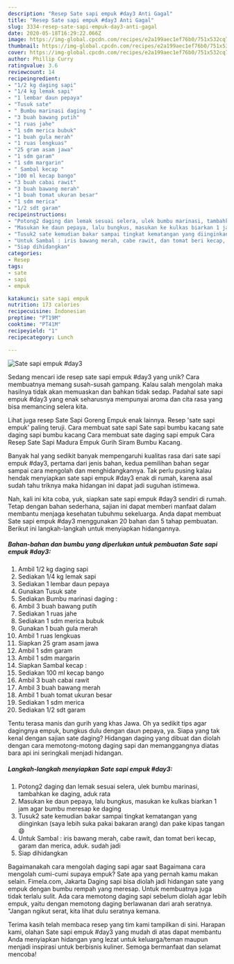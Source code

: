 ```yaml
---
description: "Resep Sate sapi empuk #day3 Anti Gagal"
title: "Resep Sate sapi empuk #day3 Anti Gagal"
slug: 3334-resep-sate-sapi-empuk-day3-anti-gagal
date: 2020-05-18T16:29:22.066Z
image: https://img-global.cpcdn.com/recipes/e2a199aec1ef76b0/751x532cq70/sate-sapi-empuk-day3-foto-resep-utama.jpg
thumbnail: https://img-global.cpcdn.com/recipes/e2a199aec1ef76b0/751x532cq70/sate-sapi-empuk-day3-foto-resep-utama.jpg
cover: https://img-global.cpcdn.com/recipes/e2a199aec1ef76b0/751x532cq70/sate-sapi-empuk-day3-foto-resep-utama.jpg
author: Phillip Curry
ratingvalue: 3.6
reviewcount: 14
recipeingredient:
- "1/2 kg daging sapi"
- "1/4 kg lemak sapi"
- "1 lembar daun pepaya"
- "Tusuk sate"
- " Bumbu marinasi daging "
- "3 buah bawang putih"
- "1 ruas jahe"
- "1 sdm merica bubuk"
- "1 buah gula merah"
- "1 ruas lengkuas"
- "25 gram asam jawa"
- "1 sdm garam"
- "1 sdm margarin"
- " Sambal kecap "
- "100 ml kecap bango"
- "3 buah cabai rawit"
- "3 buah bawang merah"
- "1 buah tomat ukuran besar"
- "1 sdm merica"
- "1/2 sdt garam"
recipeinstructions:
- "Potong2 daging dan lemak sesuai selera, ulek bumbu marinasi, tambahkan ke daging, aduk rata"
- "Masukan ke daun pepaya, lalu bungkus, masukan ke kulkas biarkan 1 jam agar bumbu meresap ke daging"
- "Tusuk2 sate kemudian bakar sampai tingkat kematangan yang diinginkan (saya lebih suka pakai bakaran arang) dan pake kipas tangan😄"
- "Untuk Sambal : iris bawang merah, cabe rawit, dan tomat beri kecap, garam dan merica, aduk. sudah jadi"
- "Siap dihidangkan"
categories:
- Resep
tags:
- sate
- sapi
- empuk

katakunci: sate sapi empuk 
nutrition: 173 calories
recipecuisine: Indonesian
preptime: "PT19M"
cooktime: "PT41M"
recipeyield: "1"
recipecategory: Lunch

---
```



![Sate sapi empuk #day3](https://img-global.cpcdn.com/recipes/e2a199aec1ef76b0/751x532cq70/sate-sapi-empuk-day3-foto-resep-utama.jpg)

Sedang mencari ide resep sate sapi empuk #day3 yang unik? Cara membuatnya memang susah-susah gampang. Kalau salah mengolah maka hasilnya tidak akan memuaskan dan bahkan tidak sedap. Padahal sate sapi empuk #day3 yang enak seharusnya mempunyai aroma dan cita rasa yang bisa memancing selera kita.

Lihat juga resep Sate Sapi Goreng Empuk enak lainnya. Resep &#39;sate sapi empuk&#39; paling teruji. Cara membuat sate sapi Sate sapi bumbu kacang sate daging sapi bumbu kacang Cara membuat sate daging sapi empuk Cara Resep Sate Sapi Madura Empuk Gurih Siram Bumbu Kacang.

Banyak hal yang sedikit banyak mempengaruhi kualitas rasa dari sate sapi empuk #day3, pertama dari jenis bahan, kedua pemilihan bahan segar sampai cara mengolah dan menghidangkannya. Tak perlu pusing kalau hendak menyiapkan sate sapi empuk #day3 enak di rumah, karena asal sudah tahu triknya maka hidangan ini dapat jadi suguhan istimewa.


Nah, kali ini kita coba, yuk, siapkan sate sapi empuk #day3 sendiri di rumah. Tetap dengan bahan sederhana, sajian ini dapat memberi manfaat dalam membantu menjaga kesehatan tubuhmu sekeluarga. Anda dapat membuat Sate sapi empuk #day3 menggunakan 20 bahan dan 5 tahap pembuatan. Berikut ini langkah-langkah untuk menyiapkan hidangannya.

<!--inarticleads1-->

##### Bahan-bahan dan bumbu yang diperlukan untuk pembuatan Sate sapi empuk #day3:

1. Ambil 1/2 kg daging sapi
1. Sediakan 1/4 kg lemak sapi
1. Sediakan 1 lembar daun pepaya
1. Gunakan Tusuk sate
1. Sediakan  Bumbu marinasi daging :
1. Ambil 3 buah bawang putih
1. Sediakan 1 ruas jahe
1. Sediakan 1 sdm merica bubuk
1. Gunakan 1 buah gula merah
1. Ambil 1 ruas lengkuas
1. Siapkan 25 gram asam jawa
1. Ambil 1 sdm garam
1. Ambil 1 sdm margarin
1. Siapkan  Sambal kecap :
1. Sediakan 100 ml kecap bango
1. Ambil 3 buah cabai rawit
1. Ambil 3 buah bawang merah
1. Ambil 1 buah tomat ukuran besar
1. Sediakan 1 sdm merica
1. Sediakan 1/2 sdt garam


Tentu terasa manis dan gurih yang khas Jawa. Oh ya sedikit tips agar dagingnya empuk, bungkus dulu dengan daun pepaya, ya. Siapa yang tak kenal dengan sajian sate daging? Hidangan daging yang dibuat dan diolah dengan cara memotong-motong daging sapi dan memanggangnya diatas bara api ini seringkali menjadi hidangan. 

<!--inarticleads2-->

##### Langkah-langkah menyiapkan Sate sapi empuk #day3:

1. Potong2 daging dan lemak sesuai selera, ulek bumbu marinasi, tambahkan ke daging, aduk rata
1. Masukan ke daun pepaya, lalu bungkus, masukan ke kulkas biarkan 1 jam agar bumbu meresap ke daging
1. Tusuk2 sate kemudian bakar sampai tingkat kematangan yang diinginkan (saya lebih suka pakai bakaran arang) dan pake kipas tangan😄
1. Untuk Sambal : iris bawang merah, cabe rawit, dan tomat beri kecap, garam dan merica, aduk. sudah jadi
1. Siap dihidangkan


Bagaimanakah cara mengolah daging sapi agar saat Bagaimana cara mengolah cumi-cumi supaya empuk? Sate apa yang pernah kamu makan selain. Fimela.com, Jakarta Daging sapi bisa diolah jadi hidangan sate yang empuk dengan bumbu rempah yang meresap. Untuk membuatnya juga tidak terlalu sulit. Ada cara memotong daging sapi sebelum diolah agar lebih empuk, yaitu dengan memotong daging berlawanan dari arah seratnya. &#34;Jangan ngikut serat, kita lihat dulu seratnya kemana. 

Terima kasih telah membaca resep yang tim kami tampilkan di sini. Harapan kami, olahan Sate sapi empuk #day3 yang mudah di atas dapat membantu Anda menyiapkan hidangan yang lezat untuk keluarga/teman maupun menjadi inspirasi untuk berbisnis kuliner. Semoga bermanfaat dan selamat mencoba!
